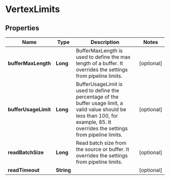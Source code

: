 

# VertexLimits


## Properties

| Name | Type | Description | Notes |
|------------ | ------------- | ------------- | -------------|
|**bufferMaxLength** | **Long** | BufferMaxLength is used to define the max length of a buffer. It overrides the settings from pipeline limits. |  [optional] |
|**bufferUsageLimit** | **Long** | BufferUsageLimit is used to define the percentage of the buffer usage limit, a valid value should be less than 100, for example, 85. It overrides the settings from pipeline limits. |  [optional] |
|**readBatchSize** | **Long** | Read batch size from the source or buffer. It overrides the settings from pipeline limits. |  [optional] |
|**readTimeout** | **String** |  |  [optional] |



